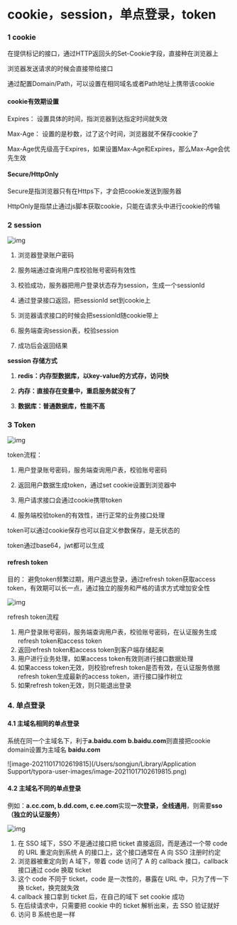# cookie，session，单点登录，token

### 1 cookie

 在提供标记的接口，通过HTTP返回头的Set-Cookie字段，直接种在浏览器上

浏览器发送请求的时候会直接带给接口

通过配置Domain/Path，可以设置在相同域名或者Path地址上携带该cookie

#### cookie有效期设置

Expires： 设置具体的时间，指浏览器到达指定时间就失效

Max-Age： 设置的是秒数，过了这个时间，浏览器就不保存cookie了

Max-Age优先级高于Expires，如果设置Max-Age和Expires，那么Max-Age会优先生效



#### Secure/HttpOnly

Secure是指浏览器只有在Https下，才会把cookie发送到服务器

HttpOnly是指禁止通过js脚本获取cookie，只能在请求头中进行cookie的传输



### 2 session



![img](https://cdn.nlark.com/yuque/__puml/b7add15094f3135cec700dad381a2d7f.svg)

1. 浏览器登录账户密码
2. 服务端通过查询用户库校验账号密码有效性

1. 校验成功，服务器把用户登录状态存为session，生成一个sessionId
2. 通过登录接口返回，把sessionId set到cookie上

1. 浏览器请求接口的时候会把sessionId随cookie带上
2. 服务端查询session表，校验session

1. 成功后会返回结果

**session 存储方式**

1. **redis：内存型数据库，以key-value的方式存，访问快**
2. **内存：直接存在变量中，重启服务就没有了**

1. **数据库：普通数据库，性能不高**



### 3 Token

![img](https://cdn.nlark.com/yuque/__puml/58c7f4ff390371fd0578ce0d01a48b9c.svg)

token流程：

1. 用户登录账号密码，服务端查询用户表，校验账号密码
2. 返回用户数据生成token，通过set cookie设置到浏览器中

1. 用户请求接口会通过cookie携带token
2. 服务端校验token的有效性，进行正常的业务接口处理



token可以通过cookie保存也可以自定义参数保存，是无状态的

token通过base64，jwt都可以生成



#### refresh token

 目的： 避免token频繁过期，用户退出登录，通过refresh token获取access token，有效期可以长一点，通过独立的服务和严格的请求方式增加安全性

![img](https://p1-juejin.byteimg.com/tos-cn-i-k3u1fbpfcp/b764b256211b4ea182388fd92674fe70~tplv-k3u1fbpfcp-watermark.awebp)

refresh token流程

1. 用户登录账号密码，服务端查询用户表，校验账号密码，在认证服务生成refresh token和access token
2. 返回refresh token和access token到客户端存储起来
3. 用户进行业务处理，如果access token有效则进行接口数据处理
4. 如果access token无效，则校验refresh token是否有效，在认证服务依据refresh token生成最新的access token，进行接口操作树立
5. 如果refresh token无效，则只能退出登录

### 4. 单点登录

#### 4.1 主域名相同的单点登录

系统在同一个主域名下，利于**a.baidu.com** **b.baidu.com**则直接把cookie domain设置为主域名 **baidu.com**

![image-20211017102619815](/Users/songjun/Library/Application Support/typora-user-images/image-20211017102619815.png)

#### 4.2 主域名不同的单点登录

例如：**a.cc.com, b.dd.com, c.ee.com**实现**一次登录，全线通用**，则需要**sso（独立的认证服务）**

![img](https://p9-juejin.byteimg.com/tos-cn-i-k3u1fbpfcp/e5a94e9c990d4d69a4a0845c4f8dc6a1~tplv-k3u1fbpfcp-watermark.awebp)

1. 在 SSO 域下，SSO 不是通过接口把 ticket 直接返回，而是通过一个带 code 的 URL 重定向到系统 A 的接口上，这个接口通常在 A 向 SSO 注册时约定
2. 浏览器被重定向到 A 域下，带着 code 访问了 A 的 callback 接口，callback 接口通过 code 换取 ticket
3. 这个 code 不同于 ticket，code 是一次性的，暴露在 URL 中，只为了传一下换 ticket，换完就失效
4. callback 接口拿到 ticket 后，在自己的域下 set cookie 成功
5. 在后续请求中，只需要把 cookie 中的 ticket 解析出来，去 SSO 验证就好
6. 访问 B 系统也是一样